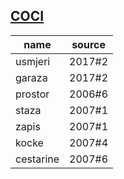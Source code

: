 ## [COCI](http://www.hsin.hr/coci/)

| name      | source |
| --------- | ------ |
| usmjeri   | 2017#2 |
| garaza    | 2017#2 |
| prostor   | 2006#6 |
| staza     | 2007#1 |
| zapis     | 2007#1 |
| kocke     | 2007#4 |
| cestarine | 2007#6 |
